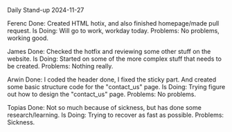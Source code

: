 Daily Stand-up 2024-11-27

Ferenc 
Done:  Created HTML hotix, and also finished homepage/made pull request.
Is Doing: Will go to work, workday today.
Problems: No problems, working good.


James 
Done: Checked the hotfix and reviewing some other stuff on the website. 
Is Doing: Started on some of the more complex stuff that needs to be created.
Problems: Nothing really.



Arwin Done: I coded the header done, I fixed the sticky part. And created some basic structure code for the "contact_us" page.
Is Doing: Trying figure out how to design the "contact_us" page.
Problems: No problems.

Topias Done: Not so much because of sickness, but has done some research/learning.
Is Doing: Trying to recover as fast as possible.
Problems: Sickness. 
